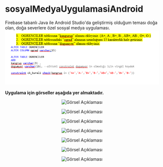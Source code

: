 # sosyalMedyaUygulamasiAndroid
Firebase tabanlı Java ile Android Studio'da geliştirmiş olduğum teması doğa olan, doğa severlere özel sosyal medya uygulaması.
![Soru Görseli ](https://github.com/muratcivek/MSSQL.alistirmalar/blob/main/alistirma1/4.png)  

**Uygulama için görseller aşağıda yer almaktadır.**

<p align="center">
  <img src="https://github.com/muratcivek/sosyalMedyaUygulamasiAndroid/tree/main/Gorseller/1.png" alt="Görsel Açıklaması">
</p>

<p align="center">
  <img src="https://github.com/muratcivek/sosyalMedyaUygulamasiAndroid/tree/main/Gorseller/2.png" alt="Görsel Açıklaması">
</p>

<p align="center">
  <img src="https://github.com/muratcivek/sosyalMedyaUygulamasiAndroid/tree/main/Gorseller/3.png" alt="Görsel Açıklaması">
</p>

<p align="center">
  <img src="https://github.com/muratcivek/sosyalMedyaUygulamasiAndroid/tree/main/Gorseller/4.png" alt="Görsel Açıklaması">
</p>

<p align="center">
  <img src="https://github.com/muratcivek/sosyalMedyaUygulamasiAndroid/tree/main/Gorseller/5.png" alt="Görsel Açıklaması">
</p>

<p align="center">
  <img src="https://github.com/muratcivek/sosyalMedyaUygulamasiAndroid/tree/main/Gorseller/6.png" alt="Görsel Açıklaması">
</p>

<p align="center">
  <img src="https://github.com/muratcivek/sosyalMedyaUygulamasiAndroid/tree/main/Gorseller/7.png" alt="Görsel Açıklaması">
</p>
 

